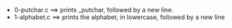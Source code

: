 - 0-putchar.c ==>	prints _putchar, followed by a new line.
- 1-alphabet.c ==>	prints the alphabet, in lowercase, followed by a new line

